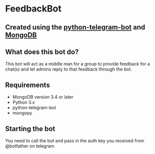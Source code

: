 # FeedbackBot

## Created using the [python-telegram-bot](https://github.com/python-telegram-bot/python-telegram-bot) and [MongoDB](https://www.mongodb.com)

## What does this bot do?

This bot will act as a middle man for a group to provide feedback for a chat(s) and let admins reply to that feedback through the bot.

## Requirements
* MongoDB version 3.4 or later
* Python 3.x
* python-telegram-bot
* mongopy

## Starting the bot

You need to call the bot and pass in the auth key you received from @botfather on telegram
